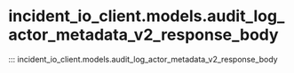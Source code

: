 # incident_io_client.models.audit_log_actor_metadata_v2_response_body

::: incident_io_client.models.audit_log_actor_metadata_v2_response_body
